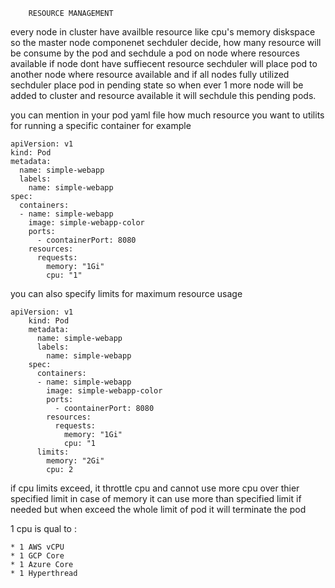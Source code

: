 		RESOURCE MANAGEMENT

every node in cluster have availble resource like cpu's memory diskspace so the master node 
componenet sechduler decide, how many resource will be consume by the pod and sechdule a pod
on node where resources available if node dont have suffiecent resource sechduler will place 
pod to another node where resource available and if all nodes fully utilized sechduler place 
pod in pending state so when ever 1 more node will be added to cluster and  resource available
it will sechdule this pending pods.

you can mention in your pod yaml file how much resource you want to utilits for running 
a specific container for example

	apiVersion: v1
	kind: Pod
	metadata:
	  name: simple-webapp
	  labels:
	    name: simple-webapp
	spec:
	  containers:
	  - name: simple-webapp
	    image: simple-webapp-color
	    ports:
	      - coontainerPort: 8080
	    resources:
	      requests:
	        memory: "1Gi"
	        cpu: "1"

you can also specify limits for maximum resource usage

	apiVersion: v1
        kind: Pod
        metadata:
          name: simple-webapp
          labels:
            name: simple-webapp
        spec:
          containers:
          - name: simple-webapp
            image: simple-webapp-color
            ports:
              - coontainerPort: 8080
            resources:
              requests:
                memory: "1Gi"
                cpu: "1
	      limits:
	        memory: "2Gi"
	        cpu: 2


if cpu limits exceed, it throttle cpu and cannot use more cpu over thier specified limit
 in case of memory it can use more than specified limit if needed but when exceed the whole
limit of pod it will terminate the pod 

1 cpu is qual to :

	* 1 AWS vCPU
	* 1 GCP Core
	* 1 Azure Core
	* 1 Hyperthread

